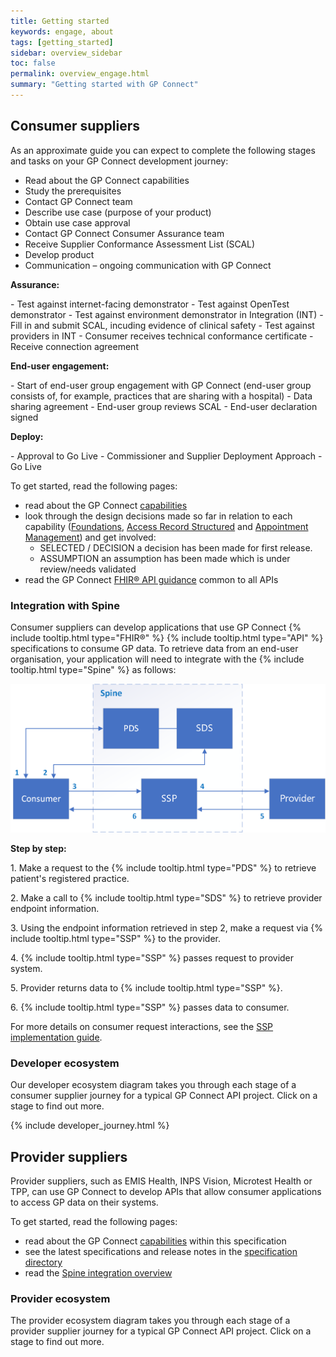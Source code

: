```yaml
---
title: Getting started
keywords: engage, about
tags: [getting_started]
sidebar: overview_sidebar
toc: false
permalink: overview_engage.html
summary: "Getting started with GP Connect"
---
```


## Consumer suppliers ##
As an approximate guide you can expect to complete the following stages and tasks on your GP Connect development journey:

- Read about the GP Connect capabilities
- Study the prerequisites
- Contact GP Connect team
- Describe use case (purpose of your product)
- Obtain use case approval
- Contact GP Connect Consumer Assurance team
- Receive Supplier Conformance Assessment List (SCAL)
- Develop product
- Communication – ongoing communication with GP Connect
<p><strong>Assurance:</strong></p>
- Test against internet-facing demonstrator
- Test against OpenTest demonstrator
- Test against environment demonstrator in Integration (INT)
- Fill in and submit SCAL, incuding evidence of clinical safety
- Test against providers in INT
- Consumer receives technical conformance certificate
- Receive connection agreement
<p><strong>End-user engagement:</strong></p>
- Start of end-user group engagement with GP Connect (end-user group consists of, for example, practices that are sharing with a hospital)
- Data sharing agreement
- End-user group reviews SCAL
- End-user declaration signed
<p><strong>Deploy:</strong></p>
- Approval to Go Live
- Commissioner and Supplier Deployment Approach
- Go Live

<p>
<p>To get started, read the following pages:</p>

- read about the GP Connect [capabilities](overview_priority_capabilities.html)
- look through the design decisions made so far in relation to each capability ([Foundations](foundations_design.html), [Access Record Structured](accessrecord_structured_design.html) and [Appointment Management](appointments_design.html)) and get involved:
	- <span class="label label-success">SELECTED</span> / <span class="label label-info">DECISION</span> a decision has been made for first release.
	- <span class="label label-warning">ASSUMPTION</span> an assumption has been made which is under review/needs validated
- read the GP Connect [FHIR&reg; API guidance](development_fhir_api_guidance.html) common to all APIs

### Integration with Spine ###

<p>Consumer suppliers can develop applications that use GP Connect {% include tooltip.html type="FHIR&reg;" %} {% include tooltip.html type="API" %} specifications to consume GP data. To retrieve data from an end-user organisation, your application will need to integrate with the {% include tooltip.html type="Spine" %} as follows:</p>

![Img](images/overview/gp_connect_apis.png)

**Step by step:**
<p>1. Make a request to the {% include tooltip.html type="PDS" %} to retrieve patient's registered practice.</p>
<p>2. Make a call to {% include tooltip.html type="SDS" %} to retrieve provider endpoint information.</p>
<p>3. Using the endpoint information retrieved in step 2, make a request via {% include tooltip.html type="SSP" %} to the provider.</p>
<p>4. {% include tooltip.html type="SSP" %} passes request to provider system.</p>
<p>5. Provider returns data to {% include tooltip.html type="SSP" %}.</p>
<p>6. {% include tooltip.html type="SSP" %} passes data to consumer.</p>

For more details on consumer request interactions, see the [SSP implementation guide](https://developer.nhs.uk/apis/spine-core-1-0/ssp_implementation_guide.html).

### Developer ecosystem ###

Our developer ecosystem diagram takes you through each stage of a consumer supplier journey for a typical GP Connect API project. Click on a stage to find out more.

{% include developer_journey.html %}

## Provider suppliers ##

Provider suppliers, such as EMIS Health, INPS Vision, Microtest Health or TPP, can use GP Connect to develop APIs that allow consumer applications to access GP data on their systems.

<p>
<p>To get started, read the following pages:</p>

- read about the GP Connect [capabilities](overview_priority_capabilities.html) within this specification
- see the latest specifications and release notes in the [specification directory](https://digital.nhs.uk/services/gp-connect/gp-connect-specifications-for-developers)
- read the [Spine integration overview](https://gpc-spec-restructure2.netlify.com/integration_overview.html)

### Provider ecosystem ###

The provider ecosystem diagram takes you through each stage of a provider supplier journey for a typical GP Connect API project. Click on a stage to find out more.
